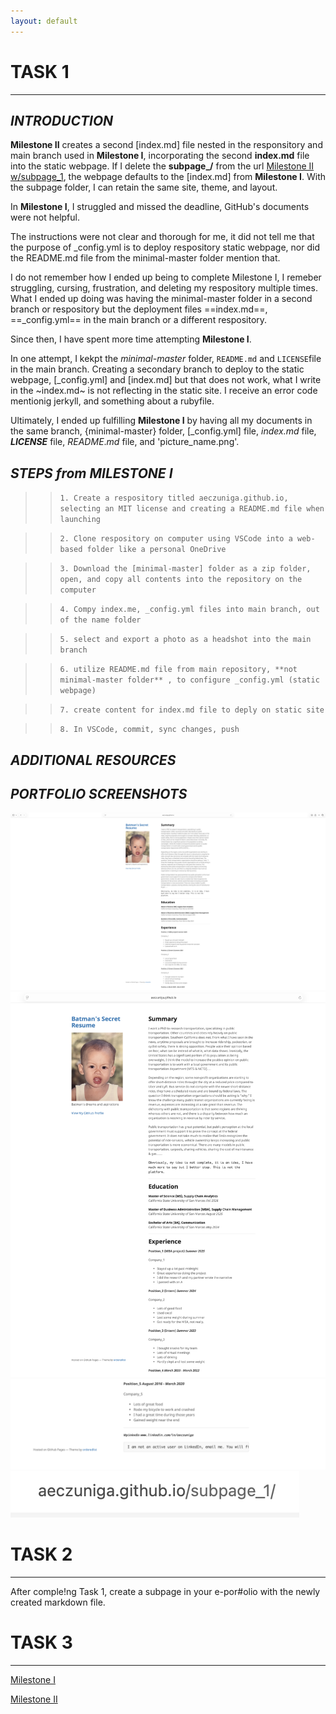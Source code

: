 ```yaml
---
layout: default
---
```


# **TASK 1**
* * * 

## _INTRODUCTION_
**Milestone II** creates a second [index.md] file nested in the responsitory and main branch used in **Milestone I**, incorporating the second **index.md** file into the static webpage. If I delete the **subpage_/** from the url [Milestone II w/subpage_1](https://aeczuniga.github.io/subpage_1/), the webpage defaults to the [index.md] from **Milestone I**. 
With the subpage folder, I can retain the same site, theme, and layout. 

In **Milestone I**, I struggled and missed the deadline, GitHub's documents were not helpful. 

The instructions were not clear and thorough for me, it did not tell me that the purpose of _config.yml is to deploy  respository static webpage, nor did the README.md file from the minimal-master folder mention that. 

I do not remember how I ended up being to complete Milestone I, I remeber struggling, cursing, frustration, and deleting my respository multiple times. What I ended up doing was having the minimal-master folder in a second branch or respository but the deployment files ==index.md==, ==_config.yml== in the main branch or a different respository. 

Since then, I have spent more time attempting **Milestone I**. 

In one attempt, I kekpt the _minimal-master_ folder, `README.md` and ``LICENSE``file in the main branch. Creating a secondary branch to deploy to the static webpage, [_config.yml] and [index.md] but that does not work, what I write in the ~index.md~ is not reflecting in the static site. I receive an error code mentionig jerkyll, and something about a rubyfile. 

Ultimately, I ended up fulfilling **Milestone I** by having all my documents in the same branch, {minimal-master} folder, [_config.yml] file, *index.md* file, ***LICENSE*** file, $README.md$ file, and 'picture_name.png'.



## _STEPS from MILESTONE I_
    
>>```1. Create a respository titled aeczuniga.github.io, selecting an MIT license and creating a README.md file when launching```
    
>>```2. Clone respository on computer using VSCode into a web-based folder like a personal OneDrive```
    
>>```3. Download the [minimal-master] folder as a zip folder, open, and copy all contents into the repository on the computer```
    
>>```4. Compy index.me, _config.yml files into main branch, out of the name folder```
    
>>```5. select and export a photo as a headshot into the main branch```
    
>>```6. utilize README.md file from main repository, **not minimal-master folder** , to configure _config.yml (static webpage)```
    
>>```7. create content for index.md file to deply on static site```
    
>>```8. In VSCode, commit, sync changes, push```


## _ADDITIONAL RESOURCES_



## _PORTFOLIO SCREENSHOTS_
![0, wider view](../II_images/image_0.png)
![1, more focused view of the top half](../II_images/image_1.png)
![2, more focused view of the bottom half](../II_images/image_2.png)
![3, little extra for good measure](../II_images/image_3.png)


# **TASK 2**
* * * 

After comple!ng Task 1, create a subpage in your e-por#olio with the newly created markdown file.



# **TASK 3**
* * * 

[Milestone I](https://aeczuniga.github.io/)

[Milestone II](https://aeczuniga.github.io/subpage_1/)